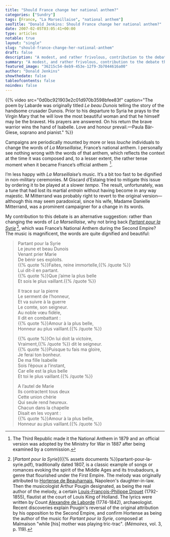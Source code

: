 ```yaml
---
title: "Should France change her national anthem?"
categories: ["Sundry"]
tags: [France, "La Marseillaise", "national anthem"]
seoTitle: "Donald Jenkins: Should France change her national anthem?"
date: 2007-02-05T03:05:41+00:00
type: articles
notable: true
layout: "single"
slug: "should-france-change-her-national-anthem"
draft: false
description: "A modest, and rather frivolous, contribution to the debate that sometimes recurs about the words of France's national anthem."
summary: "A modest, and rather frivolous, contribution to the debate that sometimes recurs about the words of France's national anthem."
featured_image: "36215c54-8eb9-453e-12f9-3b7044616a00"
author: "Donald Jenkins"
showthedate: false
tableofcontents: false
noindex: false
---
```


{{% video src="0d0bc921903e2c01d970b3598bfee83f" caption="The poem by Labarde was originally titled _Le beau Dunois_ telling the story of the handsome crusader Dunois. Prior to his departure to Syria he prays to the Virgin Mary that he will love the most beautiful woman and that he himself may be the bravest. His prayers are answered. On his return the brave warrior wins the hand of Isabelle. Love and honour prevail.—Paula Bär-Giese, soprano and pianist." %}}

Campaigns are periodically mounted by more or less _louche_ individuals to change the words of _La Marseillaise_, France’s national anthem. I personally see nothing wrong with the words of that anthem, which reflects the context at the time it was composed and, to a lesser extent, the rather tense moment when it became France’s official anthem &thinsp;[^1].

I’m less happy with _La Marseillaise_’s music. It’s a bit too fast to be dignified in non-military ceremonies. M Giscard d’Estaing tried to mitigate this issue by ordering it to be played at a slower _tempo_. The result, unfortunately, was a tune that had lost its martial _entrain_ without having become in any way majestic. M Mitterrand was probably right to revert to the original version—although this may seem paradoxical, since his wife, Madame Danielle Mitterrand, was a prominent campaigner for a change in its words.

My contribution to this debate is an alternative suggestion: rather than changing the words of _La Marseillaise_, why not bring back _[Partant pour la Syrie](https://en.wikipedia.org/wiki/Partant_pour_la_Syrie)_&thinsp;[^2], which was France’s National Anthem during the Second Empire? The music is magnificent, the words are quite dignified and beautiful:

> Partant pour la Syrie  
> Le jeune et beau Dunois  
> Venant prier Marie  
> De bénir ses exploits.  
> {{% quote %}}Faites, reine immortelle,{{% /quote %}}  
> Lui dit-il en partant.  
> {{% quote %}}Que j’aime la plus belle  
> Et sois le plus vaillant.{{% /quote %}}
>
> Il trace sur la pierre  
> Le serment de l’honneur,  
> Et va suivre à la guerre  
> Le comte, son seigneur.  
> Au noble vœu fidèle,  
> Il dit en combattant :  
> {{% quote %}}Amour à la plus belle,  
> Honneur au plus vaillant.{{% /quote %}}
>
> {{% quote %}}On lui doit la victoire,  
> Vraiment,{{% /quote %}} dit le seigneur.  
> {{% quote %}}Puisque tu fais ma gloire,  
> Je ferai ton bonheur.  
> De ma fille Isabelle  
> Sois l’époux a l’instant,  
> Car elle est la plus belle  
> Et toi le plus vaillant.{{% /quote %}}
>
> A l’autel de Marie  
> Ils contractent tous deux  
> Cette union chérie  
> Qui seule rend heureux.  
> Chacun dans la chapelle  
> Disait en les voyant :  
> {{% quote %}}Amour à la plus belle,  
> Honneur au plus vaillant.{{% /quote %}}

[^1]: The Third Republic made it the National Anthem in 1879 and an official version was adopted by the Ministry for War in 1887 after being examined by a commission.
[^2]: [_Partant pour la Syrie_]({{% assets documents %}}partant-pour-la-syrie.pdf), traditionally dated 1807, is a classic example of songs or romances evoking the spirit of the Middle Ages and its troubadours, a genre that flourished under the First Empire. The melody was originally attributed to [Hortense de Beauharnais](https://en.wikipedia.org/wiki/Hortense_de_Beauharnais), Napoleon's daughter-in-law. Then the musicologist Arthur Pougin designated, as being the real author of the melody, a certain [Louis-François-Philippe Drouet](https://en.wikipedia.org/wiki/Louis_Drouet) (1792-1855), flautist at the court of Louis King of Holland. The lyrics were written by Count [Alexandre de Laborde](https://en.wikipedia.org/wiki/Alexandre_de_Laborde) (1774-1842), archaeologist. Recent discoveries explain Pougin's reversal of the original attribution by his opposition to the Second Empire, and confirm Hortense as being the author of the music for _Partant pour la Syrie_, composed at Malmaison "while [his] mother was playing tric-trac". (_Mémoires_, vol. 3, p. 119).
